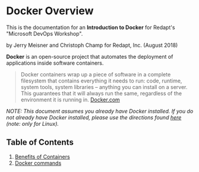 # Docker Overview
This is the documentation for an **Introduction to Docker** for Redapt's "Microsoft DevOps Workshop".

by Jerry Meisner and Christoph Champ for Redapt, Inc. (August 2018)

**Docker** is an open-source project that automates the deployment of applications inside software containers.
> Docker containers wrap up a piece of software in a complete filesystem that contains everything it needs to run: code, runtime, system tools, system libraries – anything you can install on a server. This guarantees that it will always run the same, regardless of the environment it is running in. [Docker.com](https://www.docker.com/what-docker)

*NOTE: This document assumes you already have Docker installed. If you do not already have Docker installed, please use the directions found [here](docker-install.md) (note: only for Linux).*

## Table of Contents

1. [Benefits of Containers](01_benefits_of_containers.md)
2. [Docker commands](02_docker_commands.md)
